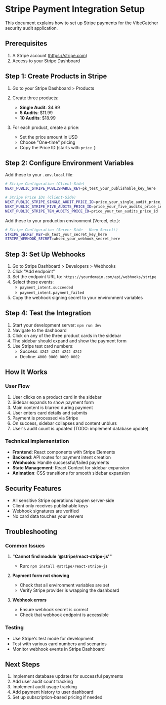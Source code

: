 # Stripe Payment Integration Setup

This document explains how to set up Stripe payments for the VibeCatcher security audit application.

## Prerequisites

1. A Stripe account (https://stripe.com)
2. Access to your Stripe Dashboard

## Step 1: Create Products in Stripe

1. Go to your Stripe Dashboard > Products
2. Create three products:
   - **Single Audit**: $4.99
   - **5 Audits**: $11.99  
   - **10 Audits**: $18.99

3. For each product, create a price:
   - Set the price amount in USD
   - Choose "One-time" pricing
   - Copy the Price ID (starts with `price_`)

## Step 2: Configure Environment Variables

Add these to your `.env.local` file:

```bash
# Stripe Configuration (Client-Side)
NEXT_PUBLIC_STRIPE_PUBLISHABLE_KEY=pk_test_your_publishable_key_here

# Stripe Price IDs (Client-Side)
NEXT_PUBLIC_STRIPE_SINGLE_AUDIT_PRICE_ID=price_your_single_audit_price_id
NEXT_PUBLIC_STRIPE_FIVE_AUDITS_PRICE_ID=price_your_five_audits_price_id
NEXT_PUBLIC_STRIPE_TEN_AUDITS_PRICE_ID=price_your_ten_audits_price_id
```

Add these to your production environment (Vercel, etc.):

```bash
# Stripe Configuration (Server-Side - Keep Secret!)
STRIPE_SECRET_KEY=sk_test_your_secret_key_here
STRIPE_WEBHOOK_SECRET=whsec_your_webhook_secret_here
```

## Step 3: Set Up Webhooks

1. Go to Stripe Dashboard > Developers > Webhooks
2. Click "Add endpoint"
3. Set the endpoint URL to: `https://yourdomain.com/api/webhooks/stripe`
4. Select these events:
   - `payment_intent.succeeded`
   - `payment_intent.payment_failed`
5. Copy the webhook signing secret to your environment variables

## Step 4: Test the Integration

1. Start your development server: `npm run dev`
2. Navigate to the dashboard
3. Click on any of the three product cards in the sidebar
4. The sidebar should expand and show the payment form
5. Use Stripe test card numbers:
   - Success: `4242 4242 4242 4242`
   - Decline: `4000 0000 0000 0002`

## How It Works

### User Flow
1. User clicks on a product card in the sidebar
2. Sidebar expands to show payment form
3. Main content is blurred during payment
4. User enters card details and submits
5. Payment is processed via Stripe
6. On success, sidebar collapses and content unblurs
7. User's audit count is updated (TODO: implement database update)

### Technical Implementation
- **Frontend**: React components with Stripe Elements
- **Backend**: API routes for payment intent creation
- **Webhooks**: Handle successful/failed payments
- **State Management**: React Context for sidebar expansion
- **Animation**: CSS transitions for smooth sidebar expansion

## Security Features

- All sensitive Stripe operations happen server-side
- Client only receives publishable keys
- Webhook signatures are verified
- No card data touches your servers

## Troubleshooting

### Common Issues
1. **"Cannot find module '@stripe/react-stripe-js'"**
   - Run: `npm install @stripe/react-stripe-js`

2. **Payment form not showing**
   - Check that all environment variables are set
   - Verify Stripe provider is wrapping the dashboard

3. **Webhook errors**
   - Ensure webhook secret is correct
   - Check that webhook endpoint is accessible

### Testing
- Use Stripe's test mode for development
- Test with various card numbers and scenarios
- Monitor webhook events in Stripe Dashboard

## Next Steps

1. Implement database updates for successful payments
2. Add user audit count tracking
3. Implement audit usage tracking
4. Add payment history to user dashboard
5. Set up subscription-based pricing if needed

